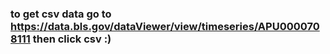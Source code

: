 ### to get csv data go to https://data.bls.gov/dataViewer/view/timeseries/APU0000708111 then click csv :) 